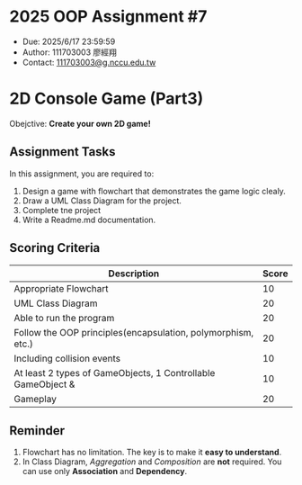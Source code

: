 # 2025 OOP Assignment #7
- Due: 2025/6/17 23:59:59
- Author: 111703003 廖經翔
- Contact: 111703003@g.nccu.edu.tw

# 2D Console Game (Part3)

Obejctive: **Create your own 2D game!**

## Assignment Tasks

In this assignment, you are required to:
1. Design a game with flowchart that demonstrates the game logic clealy.
2. Draw a UML Class Diagram for the project.
3. Complete tne project
4. Write a Readme.md documentation.

## Scoring Criteria
|Description|Score|
|-----|-----|
|Appropriate Flowchart|10|
|UML Class Diagram|20|
|Able to run the program|20|
|Follow the OOP principles(encapsulation, polymorphism, etc.)|20|
|Including collision events|10|
|At least 2 types of GameObjects, 1 Controllable GameObject & |10|
|Gameplay|20|

## Reminder
1. Flowchart has no limitation. The key is to make it **easy to understand**.
2. In Class Diagram, *Aggregation* and *Composition* are **not** required. You can use only **Association** and **Dependency**.
